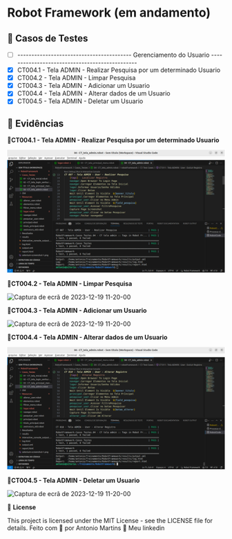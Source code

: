 # Robot Framework (em andamento)

## 🔖 Casos de Testes
- [ ] ----------------------------------------- Gerenciamento do Usuario -----------------------------------------------
- [X] CT004.1 - Tela ADMIN - Realizar Pesquisa por um determinado Usuario
- [X] CT004.2 - Tela ADMIN - Limpar Pesquisa
- [X] CT004.3 - Tela ADMIN - Adicionar um Usuario
- [X] CT004.4 - Tela ADMIN - Alterar dados de um Usuario
- [X] CT004.5 - Tela ADMIN - Deletar um Usuario

## 🚀 Evidências
🚀**CT004.1 - Tela ADMIN - Realizar Pesquisa por um determinado Usuario**

![Captura de ecrã de 2023-12-19 11-20-00](https://github.com/antoniogmartins/Interfaces/blob/main/RobotFramework/Evidencias/Casos_Testes/CT004.1%20-%20Tela%20ADMIN%20-%20Realizar%20Pesquisa%20por%20um%20determinado%20Usuario.png)

🚀**CT004.2 - Tela ADMIN - Limpar Pesquisa**

![Captura de ecrã de 2023-12-19 11-20-00]()

🚀**CT004.3 - Tela ADMIN - Adicionar um Usuario**

![Captura de ecrã de 2023-12-19 11-20-00]()

🚀**CT004.4 - Tela ADMIN - Alterar dados de um Usuario**

![Captura de ecrã de 2023-12-19 11-20-00](https://github.com/antoniogmartins/Interfaces/blob/main/RobotFramework/Evidencias/Casos_Testes/CT004.4%20-%20Tela%20ADMIN%20-%20Alterar%20dados%20de%20um%20Usuario.png)

🚀**CT004.5 - Tela ADMIN - Deletar um Usuario**

![Captura de ecrã de 2023-12-19 11-20-00]()


📝 **License**

This project is licensed under the MIT License - see the LICENSE file for details.
Feito com 💜  por Antonio Martins 👋   Meu linkedin


